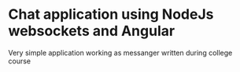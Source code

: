 # Chat application using NodeJs websockets and Angular
Very simple application working as messanger written during college course